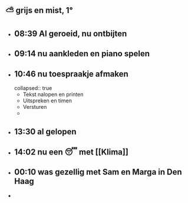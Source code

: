 ## ⛅ grijs en mist, 1°
- ## 08:39 Al geroeid, nu ontbijten
- ## 09:14 nu aankleden en piano spelen
- ## 10:46 nu toespraakje afmaken
  collapsed:: true
	- Tekst nalopen en printen
	- Uitspreken en timen
	- Versturen
	-
- ## 13:30 al gelopen
- ## 14:02 nu een 😴 met [[Klima]]
- ## 00:10 was gezellig met Sam en Marga in Den Haag
-